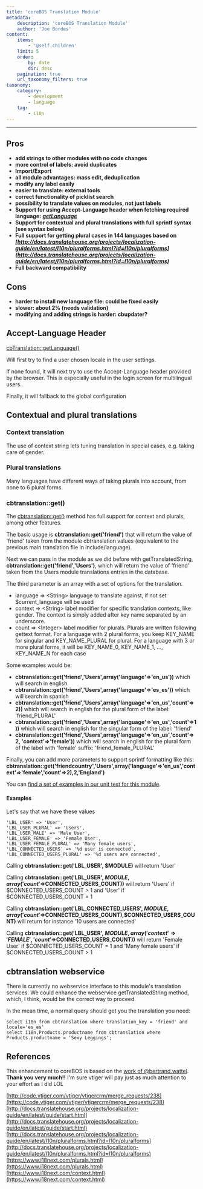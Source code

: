 ```yaml
---
title: 'coreBOS Translation Module'
metadata:
    description: 'coreBOS Translation Module'
    author: 'Joe Bordes'
content:
    items:
        - '@self.children'
    limit: 5
    order:
        by: date
        dir: desc
    pagination: true
    url_taxonomy_filters: true
taxonomy:
    category:
        - development
        - language
    tag:
        - i18n
---
```

---
Pros
----
- **add strings to other modules with no code changes**
- **more control of labels: avoid duplicates**
- **Import/Export**
- **all module advantages: mass edit, deduplication**
- **modify any label easily**
- **easier to translate: external tools**
- **correct functionality of picklist search**
- **possibility to translate values on modules, not just labels**
- **Support for using Accept-Language header when fetching required language:** ***[getLanguage](https://github.com/tsolucio/corebos/blob/master/modules/cbtranslation/cbtranslation.php#L178)***
- **Support for contextual and plural translations with full sprintf syntax (see syntax below)**
-  **Full support for getting plural cases in 144 languages based on** ***[http://docs.translatehouse.org/projects/localization-guide/en/latest/l10n/pluralforms.html?id=l10n/pluralforms](http://docs.translatehouse.org/projects/localization-guide/en/latest/l10n/pluralforms.html?id=l10n/pluralforms)***
- **Full backward compatibility**


Cons
----

- **harder to install new language file: could be fixed easily**
- **slower: about 2% (needs validation)**
- **modifying and adding strings is harder: cbupdater?**

Accept-Language Header
----------------------

[cbTranslation::getLanguage()](https://github.com/tsolucio/corebos/blob/master/modules/cbtranslation/cbtranslation.php#L178)

Will first try to find a user chosen locale in the user settings.

If none found, it will next try to use the Accept-Language header
provided by the browser. This is especially useful in the login screen
for multilingual users.

Finally, it will fallback to the global configuration

Contextual and plural translations
----------------------------------

### Context translation

The use of context string lets tuning translation in special cases, e.g.
taking care of gender.

### Plural translations

Many languages have different ways of taking plurals into account, from
none to 6 plural forms.

### cbtranslation::get()

The
[cbtranslation::get()](https://github.com/tsolucio/corebos/blob/master/modules/cbtranslation/cbtranslation.php#L225) method has full support for context and plurals, among other features.

The basic usage is **cbtranslation::get('friend')** that will return the
value of 'friend' taken from the module cbtranslation values (equivalent
to the previous main translation file in include/language).

Next we can pass in the module as we did before with
getTranslatedString, **cbtranslation::get('friend','Users')**, which will return the value of 'friend' taken from the Users module translations entries in the database.

The third parameter is an array with a set of options for the
translation.

-   language =&gt; &lt;String&gt; language to translate against, if not
    set $current\_language will be used
-   context =&gt; &lt;String&gt; label modifier for specific translation
    contexts, like gender. The context is simply added after key name
    separated by an underscore.
-   count =&gt; &lt;Integer&gt; label modifier for plurals. Plurals are
    written following gettext format. For a language with 2 plural
    forms, you keep KEY\_NAME for singular and KEY\_NAME\_PLURAL for
    plural. For a language with 3 or more plural forms, it will be
    KEY\_NAME\_0, KEY\_NAME\_1, ..., KEY\_NAME\_N for each case

Some examples would be:

-   **cbtranslation::get('friend','Users',array('language'⇒'en_us'))** which will   search in english
-   **cbtranslation::get('friend','Users',array('language'⇒'es_es'))** which will search in spanish
-   **cbtranslation::get('friend','Users',array('language'⇒'en_us','count'⇒2))** which will search in english for the plural form of the label: 'friend_PLURAL'
-   **cbtranslation::get('friend','Users',array('language'⇒'en_us','count'⇒1))** which will search in english for the singular form of the label: 'friend'
-   **cbtranslation::get('friend','Users',array('language'⇒'en_us','count'⇒2, 'context'⇒'female'))** which will search in english for the plural form of the label with 'female' suffix: 'friend_female_PLURAL'

Finally, you can add more parameters to support sprintf formatting like
this: **cbtranslation::get('friendcountry','Users',array('language'⇒'en_us','context'⇒'female','count'⇒2),2,'England')**

You can [find a set of examples in our unit test for this module](https://github.com/tsolucio/coreBOSTests/blob/master/modules/cbtranslation/cbtranslationTest.php).

#### Examples

Let's say that we have these values

    'LBL_USER' => 'User',
    'LBL_USER_PLURAL' => 'Users',
    'LBL_USER_MALE' => 'Male User',
    'LBL_USER_FEMALE' => 'Female User',
    'LBL_USER_FEMALE_PLURAL' => 'Many female users',
    'LBL_CONNECTED_USERS' => '%d user is connected',
    'LBL_CONNECTED_USERS_PLURAL' => '%d users are connected',

Calling **cbtranslation::get('LBL_USER', $MODULE)** will return 'User'

Calling **cbtranslation::get('LBL_USER', $MODULE, array('count'⇒$CONNECTED_USERS_COUNT))** will return 'Users' if $CONNECTED_USERS_COUNT > 1 and 'User' if $CONNECTED_USERS_COUNT = 1

Calling **cbtranslation::get('LBL_CONNECTED_USERS', $MODULE, array('count'⇒$CONNECTED_USERS_COUNT),$CONNECTED_USERS_COUNT)** will return for instance '10 users are connected'

Calling **cbtranslation::get('LBL_USER', $MODULE, array('context'⇒'FEMALE','count'⇒$CONNECTED_USERS_COUNT))** will return 'Female User' if $CONNECTED_USERS_COUNT = 1 and 'Many female users' if $CONNECTED_USERS_COUNT > 1

cbtranslation webservice
------------------------

There is currently no webservice interface to this module's translation
services. We could enhance the webservice getTranslatedString method,
which, I think, would be the correct way to proceed.

In the mean time, a normal query should get you the translation you
need:

    select i18n from cbtranslation where translation_key = 'friend' and locale='es_es'
    select i18n,Products.productname from cbtranslation where Products.productname = 'Sexy Leggings';

References
----------

This enhancement to coreBOS is based on the [work of @bertrand.wattel](http://code.vtiger.com/vtiger/vtigercrm/merge_requests/238).
**Thank you very much!!** I'm sure vtiger will pay just as much
attention to your effort as I did LOL

[http://code.vtiger.com/vtiger/vtigercrm/merge_requests/238](https://code.vtiger.com/vtiger/vtigercrm/merge_requests/238)<br>
[http://docs.translatehouse.org/projects/localization-guide/en/latest/guide/start.html](http://docs.translatehouse.org/projects/localization-guide/en/latest/guide/start.html)<br>
[http://docs.translatehouse.org/projects/localization-guide/en/latest/l10n/pluralforms.html?id=l10n/pluralforms](http://docs.translatehouse.org/projects/localization-guide/en/latest/l10n/pluralforms.html?id=l10n/pluralforms)<br>
[https://www.i18next.com/plurals.html](https://www.i18next.com/plurals.html)<br>
[https://www.i18next.com/context.html](https://www.i18next.com/context.html)<br>